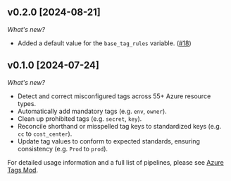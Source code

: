 ## v0.2.0 [2024-08-21]

_What's new?_

- Added a default value for the `base_tag_rules` variable. ([#18](https://github.com/turbot/flowpipe-mod-azure-tags/pull/18))

## v0.1.0 [2024-07-24]

_What's new?_

- Detect and correct misconfigured tags across 55+ Azure resource types.
- Automatically add mandatory tags (e.g. `env`, `owner`).
- Clean up prohibited tags (e.g. `secret`, `key`).
- Reconcile shorthand or misspelled tag keys to standardized keys (e.g. `cc` to `cost_center`).
- Update tag values to conform to expected standards, ensuring consistency (e.g. `Prod` to `prod`).

For detailed usage information and a full list of pipelines, please see [Azure Tags Mod](https://hub.flowpipe.io/mods/turbot/azure_tags).

